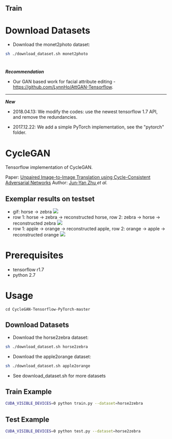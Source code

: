 ## Train



# Download Datasets
- Download the monet2photo dataset:
```bash
sh ./download_dataset.sh monet2photo
```

# 











***Recommendation***

- Our GAN based work for facial attribute editing - https://github.com/LynnHo/AttGAN-Tensorflow.

---

***New***

 - 2018.04.13: We modify the codes: use the newest tensorflow 1.7 API, and remove the redundancies.

 - 2017.12.22: We add a simple PyTorch implementation, see the "pytorch" folder.

# CycleGAN
Tensorflow implementation of CycleGAN.

Paper: [Unpaired Image-to-Image Translation using Cycle-Consistent Adversarial Networks](https://arxiv.org/pdf/1703.10593.pdf)
Author: [Jun-Yan Zhu ](https://people.eecs.berkeley.edu/~junyanz/) *et al.*

## Exemplar results on testset
- gif: horse -> zebra
![](./pics/horse2zebra.gif)
- row 1: horse -> zebra -> reconstructed horse, row 2: zebra -> horse -> reconstructed zebra
![](./pics/example_horse2zebra_1.jpg)
- row 1: apple -> orange -> reconstructed apple, row 2: orange -> apple -> reconstructed orange
![](./pics/example_apple2orange_1.jpg)

# Prerequisites
- tensorflow r1.7
- python 2.7

# Usage
```
cd CycleGAN-Tensorflow-PyTorch-master
```

## Download Datasets
- Download the horse2zebra dataset:
```bash
sh ./download_dataset.sh horse2zebra
```
- Download the apple2orange dataset:
```bash
sh ./download_dataset.sh apple2orange
```
- See download_dataset.sh for more datasets

## Train Example
```bash
CUDA_VISIBLE_DEVICES=0 python train.py --dataset=horse2zebra
```

## Test Example
```bash
CUDA_VISIBLE_DEVICES=0 python test.py --dataset=horse2zebra
```
